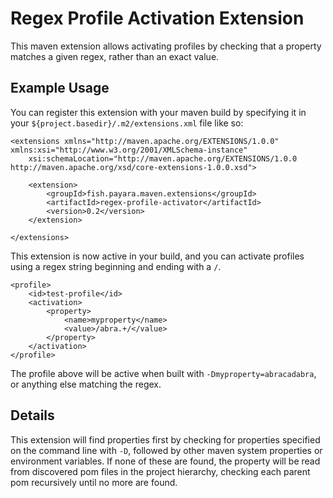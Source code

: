 # Regex Profile Activation Extension

This maven extension allows activating profiles by checking that a property matches a given regex, rather than an exact value.

## Example Usage

You can register this extension with your maven build by specifying it in your `${project.basedir}/.m2/extensions.xml` file like so:

~~~
<extensions xmlns="http://maven.apache.org/EXTENSIONS/1.0.0" xmlns:xsi="http://www.w3.org/2001/XMLSchema-instance"
    xsi:schemaLocation="http://maven.apache.org/EXTENSIONS/1.0.0 http://maven.apache.org/xsd/core-extensions-1.0.0.xsd">

    <extension>
        <groupId>fish.payara.maven.extensions</groupId>
        <artifactId>regex-profile-activator</artifactId>
        <version>0.2</version>
    </extension>

</extensions>
~~~

This extension is now active in your build, and you can activate profiles using a regex string beginning and ending with a `/`.

~~~
<profile>
    <id>test-profile</id>
    <activation>
        <property>
            <name>myproperty</name>
            <value>/abra.+/</value>
        </property>
    </activation>
</profile>
~~~

The profile above will be active when built with `-Dmyproperty=abracadabra`, or anything else matching the regex.

## Details

This extension will find properties first by checking for properties specified on the command line with `-D`, followed by other maven system properties or environment variables. If none of these are found, the property will be read from discovered pom files in the project hierarchy, checking each parent pom recursively until no more are found.
